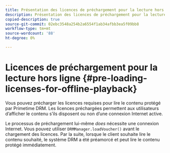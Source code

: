 ```yaml
---
title: Présentation des licences de préchargement pour la lecture hors ligne
description: Présentation des licences de préchargement pour la lecture hors ligne
copied-description: true
source-git-commit: 02ebc3548a254b2a6554f1ab34afbb3ea5f09bb8
workflow-type: tm+mt
source-wordcount: '88'
ht-degree: 0%

---
```


# Licences de préchargement pour la lecture hors ligne {#pre-loading-licenses-for-offline-playback}

Vous pouvez précharger les licences requises pour lire le contenu protégé par Primetime DRM. Les licences préchargées permettent aux utilisateurs d’afficher le contenu s’ils disposent ou non d’une connexion Internet active.

Le processus de préchargement lui-même *does* nécessite une connexion Internet. Vous pouvez utiliser `DRMManager.loadVoucher()` avant le chargement des licences. Par la suite, lorsque le client souhaite lire le contenu souhaité, le système DRM a été préamorcé et peut lire le contenu protégé immédiatement.
